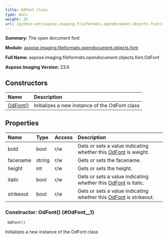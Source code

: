 ```yaml
---
title: OdFont Class
type: docs
weight: 10
url: /python-net/aspose.imaging.fileformats.opendocument.objects.font/odfont/
---
```


**Summary:** The open document font

**Module:** [aspose.imaging.fileformats.opendocument.objects.font](/imaging/python-net/aspose.imaging.fileformats.opendocument.objects.font/)

**Full Name:** aspose.imaging.fileformats.opendocument.objects.font.OdFont

**Aspose.Imaging Version:** 23.6

## **Constructors**
| **Name** | **Description** |
| :- | :- |
| [OdFont()](#OdFont__1) | Initializes a new instance of the OdFont class |
## **Properties**
| **Name** | **Type** | **Access** | **Description** |
| :- | :- | :- | :- |
| bold | bool | r/w | Gets or sets a value indicating whether this [OdFont](/imaging/python-net/aspose.imaging.fileformats.opendocument.objects.font/odfont/) is weight. |
| facename | string | r/w | Gets or sets the facename. |
| height | int | r/w | Gets or sets the height. |
| italic | bool | r/w | Gets or sets a value indicating whether this [OdFont](/imaging/python-net/aspose.imaging.fileformats.opendocument.objects.font/odfont/) is italic. |
| strikeout | bool | r/w | Gets or sets a value indicating whether this [OdFont](/imaging/python-net/aspose.imaging.fileformats.opendocument.objects.font/odfont/) is strikeout. |


### Constructor: OdFont() {#OdFont__1}


```
 OdFont() 
```

Initializes a new instance of the OdFont class

